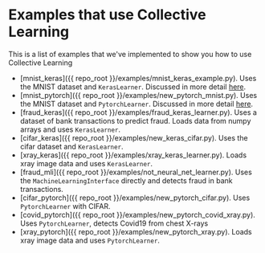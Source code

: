 # Examples that use Collective Learning
This is a list of examples that we've implemented to show you how to use Collective Learning

* [mnist_keras]({{ repo_root }}/examples/mnist_keras_example.py). 
  Uses the MNIST dataset and `KerasLearner`. 
  Discussed in more detail [here](./intro_tutorial_keras.md).
* [mnist_pytorch]({{ repo_root }}/examples/new_pytorch_mnist.py). 
  Uses the MNIST dataset and `PytorchLearner`. 
  Discussed in more detail [here](./intro_tutorial_pytorch.md).
* [fraud_keras]({{ repo_root }}/examples/fraud_keras_learner.py). 
  Uses a dataset of bank transactions to predict fraud. 
  Loads data from numpy arrays and uses `KerasLearner`.
* [cifar_keras]({{ repo_root }}/examples/new_keras_cifar.py). 
  Uses the cifar dataset and `KerasLearner`.
* [xray_keras]({{ repo_root }}/examples/xray_keras_learner.py). 
  Loads xray image data and uses `KerasLearner`.
* [fraud_mli]({{ repo_root }}/examples/not_neural_net_learner.py).
  Uses the `MachineLearningInterface` directly and detects fraud in bank transactions.
* [cifar_pytorch]({{ repo_root }}/examples/new_pytorch_cifar.py).
  Uses `PytorchLearner` with CIFAR.
* [covid_pytorch]({{ repo_root }}/examples/new_pytorch_covid_xray.py).
  Uses `PytorchLearner`, detects Covid19 from chest X-rays
* [xray_pytorch]({{ repo_root }}/examples/new_pytorch_xray.py). 
  Loads xray image data and uses `PytorchLearner`.
  